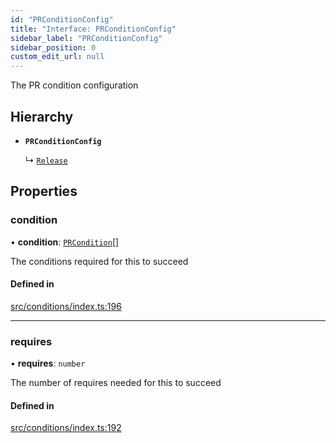 ```yaml
---
id: "PRConditionConfig"
title: "Interface: PRConditionConfig"
sidebar_label: "PRConditionConfig"
sidebar_position: 0
custom_edit_url: null
---
```


The PR condition configuration

## Hierarchy

- **`PRConditionConfig`**

  ↳ [`Release`](internal.Release.md)

## Properties

### condition

• **condition**: [`PRCondition`](../#prcondition)[]

The conditions required for this to succeed

#### Defined in

[src/conditions/index.ts:196](https://github.com/Resnovas/smartcloud/blob/b9e22a9/src/conditions/index.ts#L196)

___

### requires

• **requires**: `number`

The number of requires needed for this to succeed

#### Defined in

[src/conditions/index.ts:192](https://github.com/Resnovas/smartcloud/blob/b9e22a9/src/conditions/index.ts#L192)
